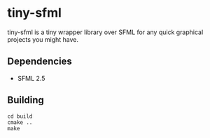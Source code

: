 # tiny-sfml

tiny-sfml is a tiny wrapper library over SFML for any quick graphical projects you might have.

## Dependencies

* SFML 2.5

## Building

```
cd build
cmake ..
make
```